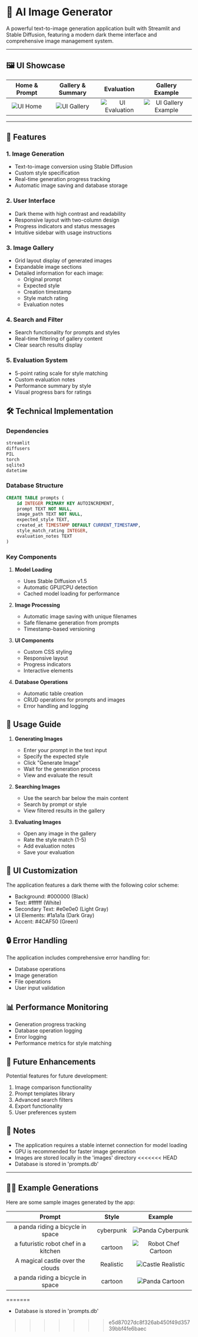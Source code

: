# 🎨 AI Image Generator

A powerful text-to-image generation application built with Streamlit and Stable Diffusion, featuring a modern dark theme interface and comprehensive image management system.

---

## 🖼️ UI Showcase

| Home & Prompt | Gallery & Summary | Evaluation | Gallery Example |
|:---:|:---:|:---:|:---:|
| ![UI Home](UI1.png) | ![UI Gallery](UI2.png) | ![UI Evaluation](UI3-1.png) | ![UI Gallery Example](UI3.png) |

---

## 🌟 Features

### 1. Image Generation
- Text-to-image conversion using Stable Diffusion
- Custom style specification
- Real-time generation progress tracking
- Automatic image saving and database storage

### 2. User Interface
- Dark theme with high contrast and readability
- Responsive layout with two-column design
- Progress indicators and status messages
- Intuitive sidebar with usage instructions

### 3. Image Gallery
- Grid layout display of generated images
- Expandable image sections
- Detailed information for each image:
  - Original prompt
  - Expected style
  - Creation timestamp
  - Style match rating
  - Evaluation notes

### 4. Search and Filter
- Search functionality for prompts and styles
- Real-time filtering of gallery content
- Clear search results display

### 5. Evaluation System
- 5-point rating scale for style matching
- Custom evaluation notes
- Performance summary by style
- Visual progress bars for ratings

## 🛠️ Technical Implementation

### Dependencies
```python
streamlit
diffusers
PIL
torch
sqlite3
datetime
```

### Database Structure
```sql
CREATE TABLE prompts (
    id INTEGER PRIMARY KEY AUTOINCREMENT,
    prompt TEXT NOT NULL,
    image_path TEXT NOT NULL,
    expected_style TEXT,
    created_at TIMESTAMP DEFAULT CURRENT_TIMESTAMP,
    style_match_rating INTEGER,
    evaluation_notes TEXT
)
```

### Key Components

1. **Model Loading**
   - Uses Stable Diffusion v1.5
   - Automatic GPU/CPU detection
   - Cached model loading for performance

2. **Image Processing**
   - Automatic image saving with unique filenames
   - Safe filename generation from prompts
   - Timestamp-based versioning

3. **UI Components**
   - Custom CSS styling
   - Responsive layout
   - Progress indicators
   - Interactive elements

4. **Database Operations**
   - Automatic table creation
   - CRUD operations for prompts and images
   - Error handling and logging

## 🎯 Usage Guide

1. **Generating Images**
   - Enter your prompt in the text input
   - Specify the expected style
   - Click "Generate Image"
   - Wait for the generation process
   - View and evaluate the result

2. **Searching Images**
   - Use the search bar below the main content
   - Search by prompt or style
   - View filtered results in the gallery

3. **Evaluating Images**
   - Open any image in the gallery
   - Rate the style match (1-5)
   - Add evaluation notes
   - Save your evaluation

## 🎨 UI Customization

The application features a dark theme with the following color scheme:
- Background: #000000 (Black)
- Text: #ffffff (White)
- Secondary Text: #e0e0e0 (Light Gray)
- UI Elements: #1a1a1a (Dark Gray)
- Accent: #4CAF50 (Green)

## 🔒 Error Handling

The application includes comprehensive error handling for:
- Database operations
- Image generation
- File operations
- User input validation

## 📊 Performance Monitoring

- Generation progress tracking
- Database operation logging
- Error logging
- Performance metrics for style matching

## 🚀 Future Enhancements

Potential features for future development:
1. Image comparison functionality
2. Prompt templates library
3. Advanced search filters
4. Export functionality
5. User preferences system

## 📝 Notes

- The application requires a stable internet connection for model loading
- GPU is recommended for faster image generation
- Images are stored locally in the 'images' directory
<<<<<<< HEAD
- Database is stored in 'prompts.db'

---

## 🧑‍🎨 Example Generations

Here are some sample images generated by the app:

| Prompt | Style | Example |
|:---:|:---:|:---:|
| a panda riding a bicycle in space | cyberpunk | ![Panda Cyberpunk](images/a_panda_riding_a_bicycle_in_sp_cyberpunk_20250518_020854.png) |
| a futuristic robot chef in a kitchen | cartoon | ![Robot Chef Cartoon](images/a_futuristic_robot_chef_in_a_k_cartoon_20250518_013042.png) |
| A magical castle over the clouds | Realistic | ![Castle Realistic](images/A_magical_castle_over_the_clou_Realistic_20250518_003251.png) |
| a panda riding a bicycle in space | cartoon | ![Panda Cartoon](images/a_panda_riding_a_bicycle_in_sp_cartoon_20250518_015828.png) | 
=======
- Database is stored in 'prompts.db' 
>>>>>>> e5d87027dc8f326ab450f49d35739bbf4fe6baec
